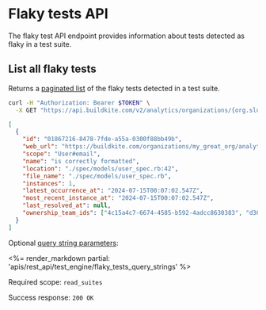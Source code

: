 # Flaky tests API

The flaky test API endpoint provides information about tests detected as flaky in a test suite.

## List all flaky tests

Returns a [paginated list](<%= paginated_resource_docs_url %>) of the flaky tests detected in a test suite.

```bash
curl -H "Authorization: Bearer $TOKEN" \
  -X GET "https://api.buildkite.com/v2/analytics/organizations/{org.slug}/suites/{suite.slug}/flaky-tests"
```

```json
[
  {
    "id": "01867216-8478-7fde-a55a-0300f88bb49b",
    "web_url": "https://buildkite.com/organizations/my_great_org/analytics/suites/my_suite_name/tests/01867216-8478-7fde-a55a-0300f88bb49b",
    "scope": "User#email",
    "name": "is correctly formatted",
    "location": "./spec/models/user_spec.rb:42",
    "file_name": "./spec/models/user_spec.rb",
    "instances": 1,
    "latest_occurrence_at": "2024-07-15T00:07:02.547Z",
    "most_recent_instance_at": "2024-07-15T00:07:02.547Z",
    "last_resolved_at": null,
    "ownership_team_ids": ["4c15a4c7-6674-4585-b592-4adcc8630383", "d30fd7ba-82d8-487f-9d98-6e1a057bcca8"]
  }
]
```

Optional [query string parameters](/docs/api#query-string-parameters):

<%= render_markdown partial: 'apis/rest_api/test_engine/flaky_tests_query_strings' %>

Required scope: `read_suites`

Success response: `200 OK`
